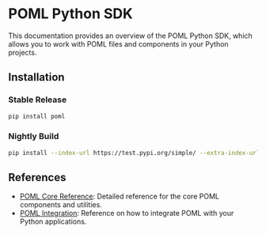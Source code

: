 # POML Python SDK

This documentation provides an overview of the POML Python SDK, which allows you to work with POML files and components in your Python projects.

## Installation

### Stable Release
```bash
pip install poml
```

### Nightly Build
```bash
pip install --index-url https://test.pypi.org/simple/ --extra-index-url https://pypi.org/simple/ poml
```

## References

- [POML Core Reference](./core.md): Detailed reference for the core POML components and utilities.
- [POML Integration](./integration.md): Reference on how to integrate POML with your Python applications.
